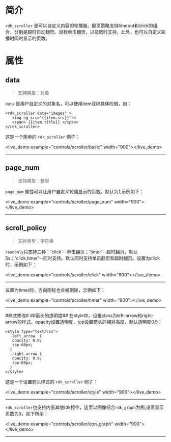 # 简介 #
`rdk_scroller` 是可以自定义内容的轮播器。翻页策略支持timeout和click的组合，分别是超时自动翻页、鼠标单击翻页，以及同时支持。此外，也可以自定义轮播时同时显示的页数。


# 属性 #

## data ##
> 支持类型：对象

`data` 是用户自定义的对象名，可以使用item双绑具体的值，如：

	<rdk_scroller data="images" >
	   <img ng-src="{{item.src}}"/>
	   <span> {{item.title}} </span>
	</rdk_scroller>

这是一个简单的 `rdk_scroller` 例子：

<live_demo example="controls/scroller/basic" width="900"></live_demo>

---

## page_num ##
> 支持类型：整型

`page_num` 属性可以让用户自定义轮播显示的页数。默认为1,示例如下：

<live_demo example="controls/scroller/page_num" width="900"></live_demo>

---

## scroll_policy ##
> 支持类型：字符串

`readonly`只支持三种：'click'--单击翻页；'timer'--超时翻页，默认5s；'click,timer'--同时支持。默认同时支持单击翻页和超时翻页。设置为click时，示例如下：

<live_demo example="controls/scroller/click" width="900"></live_demo>

---
设置为timer时，方向图标也会被删除，示例如下：

<live_demo example="controls/scroller/timer" width="900"></live_demo>

---

#样式修改#
##箭头的透明度##
在style中，设置class为left-arrow和right-arrow的样式，opacity设置透明度，top设置箭头的相对高度，默认透明度0.5：

	<style type="text/css">
	  .left_arrow  {
	   opacity: 0.9;
	   top:60px;
	  }
	  .right_arrow {
	   opacity: 0.9;
	   top:60px;
	  }
	</style>


这是一个设置箭头样式的 `rdk_scroller` 例子：

<live_demo example="controls/scroller/style" width="900"></live_demo>

---

`rdk_scroller`也支持内嵌其他rdk控件，这里以图像结合`rdk_graph`为例,设置显示页数为3，如下所示：

<live_demo example="controls/scroller/con_graph" width="900"></live_demo>

---

<div>
<script data-main="/rdk/app/libs/rdk/rdk" src="/rdk/app/libs/requirejs/require.js"></script>
<script src="/doc/tools/doc_js/main.js"></script>
<script src="/doc/tools/doc_js/misc.js"></script>
</div>